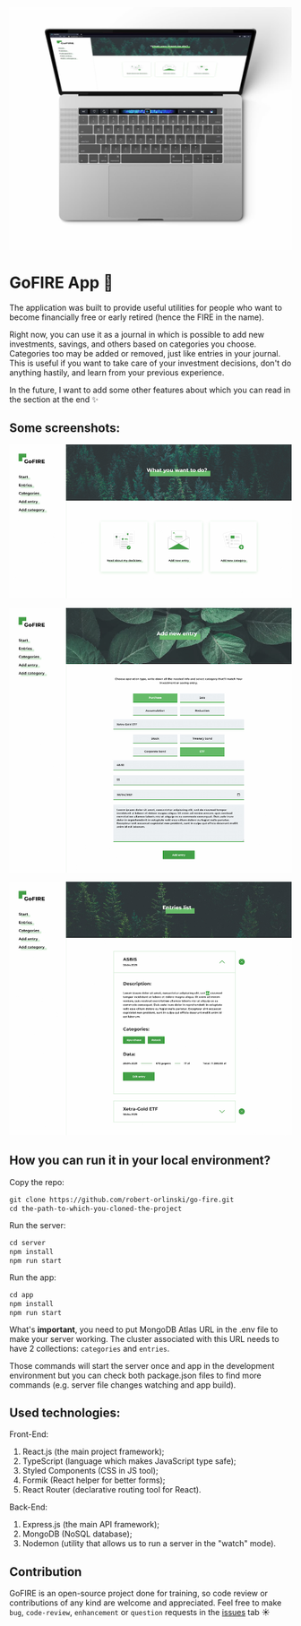 ![](/app/src/static/mockups/main-mockup.jpg?raw=true 'Start page of the app')

# GoFIRE App 🌱

The application was built to provide useful utilities for people who want to become financially free or early retired (hence the FIRE in the name).

Right now, you can use it as a journal in which is possible to add new investments, savings, and others based on categories you choose. Categories too may be added or removed, just like entries in your journal. This is useful if you want to take care of your investment decisions, don't do anything hastily, and learn from your previous experience.

In the future, I want to add some other features about which you can read in the section at the end ✨

## Some screenshots:

![](/app/src/static/mockups/start-page.jpg?raw=true 'Start page of the app')

![](/app/src/static/mockups/adding-new-entry.jpg?raw=true 'Adding new entry')

![](/app/src/static/mockups/all-entries.jpg?raw=true 'All entries view')

## How you can run it in your local environment?

Copy the repo:

```
git clone https://github.com/robert-orlinski/go-fire.git
cd the-path-to-which-you-cloned-the-project
```

Run the server:

```
cd server
npm install
npm run start
```

Run the app:

```
cd app
npm install
npm run start
```

What's **important**, you need to put MongoDB Atlas URL in the .env file to make your server working. The cluster associated with this URL needs to have 2 collections: `categories` and `entries`.

Those commands will start the server once and app in the development environment but you can check both package.json files to find more commands (e.g. server file changes watching and app build).

## Used technologies:

Front-End:

1. React.js (the main project framework);
2. TypeScript (language which makes JavaScript type safe);
3. Styled Components (CSS in JS tool);
4. Formik (React helper for better forms);
5. React Router (declarative routing tool for React).

Back-End:

1. Express.js (the main API framework);
2. MongoDB (NoSQL database);
3. Nodemon (utility that allows us to run a server in the "watch" mode).

## Contribution

GoFIRE is an open-source project done for training, so code review or contributions of any kind are welcome and appreciated. Feel free to make `bug`, `code-review`, `enhancement` or `question` requests in the [issues](https://github.com/robert-orlinski/go-fire/issues) tab ☀️
